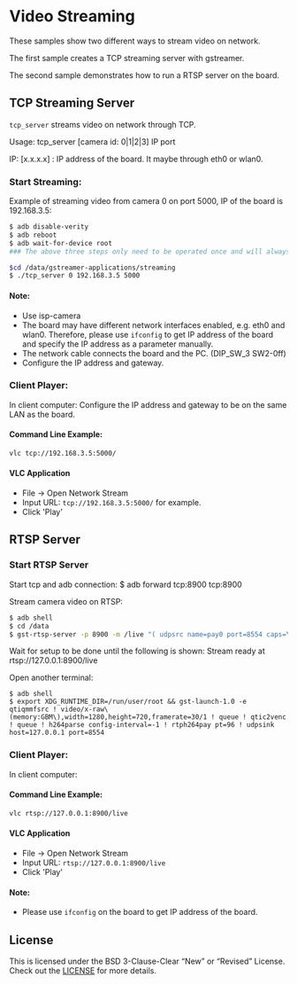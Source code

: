 # Video Streaming

These samples show two different ways to stream video on network.

The first sample creates a TCP streaming server with gstreamer.

The second sample demonstrates how to run a RTSP server on the board.


## TCP Streaming Server

```tcp_server``` streams video on network through TCP.

Usage: tcp_server [camera id: 0|1|2|3] IP port

 IP: [x.x.x.x] : IP address of the board. It maybe through eth0 or wlan0.

### Start Streaming:

Example of streaming video from camera 0 on port 5000, IP of the board is 192.168.3.5:
``` bash
$ adb disable-verity
$ adb reboot
$ adb wait-for-device root
### The above three steps only need to be operated once and will always be valid.

$cd /data/gstreamer-applications/streaming
$ ./tcp_server 0 192.168.3.5 5000
```

#### Note:

+ Use isp-camera 
+ The board may have different network interfaces enabled, e.g. eth0 and wlan0. Therefore, please use ```ifconfig``` to get IP address of the board and specify the IP address as a parameter manually. 
+ The network cable connects the board and the PC. (DIP_SW_3 SW2-0ff) 
+ Configure the IP address and gateway.

### Client Player:

In client computer:
Configure the IP address and gateway to be on the same LAN as the board.

#### Command Line Example:

```bash
vlc tcp://192.168.3.5:5000/
```

#### VLC Application

+ File -> Open Network Stream
+ Input URL: ```tcp://192.168.3.5:5000/``` for example.
+ Click 'Play'

## RTSP Server


### Start RTSP Server

Start tcp and adb connection:
$ adb forward tcp:8900 tcp:8900

Stream camera video on RTSP:

```bash
$ adb shell
$ cd /data
$ gst-rtsp-server -p 8900 -m /live "( udpsrc name=pay0 port=8554 caps=\"application/x-rtp,media=video,clock-rate=90000,encoding-name=H264,payload=96\" )"
```
Wait for setup to be done until the following is shown:
	Stream ready at rtsp://127.0.0.1:8900/live

Open another terminal:
```
$ adb shell
$ export XDG_RUNTIME_DIR=/run/user/root && gst-launch-1.0 -e qtiqmmfsrc ! video/x-raw\(memory:GBM\),width=1280,height=720,framerate=30/1 ! queue ! qtic2venc ! queue ! h264parse config-interval=-1 ! rtph264pay pt=96 ! udpsink host=127.0.0.1 port=8554
```

### Client Player:

In client computer:

#### Command Line Example:

```bash
vlc rtsp://127.0.0.1:8900/live
```

#### VLC Application

+ File -> Open Network Stream
+ Input URL: ```rtsp://127.0.0.1:8900/live```
+ Click 'Play'

#### Note:

+ Please use ```ifconfig``` on the board to get IP address of the board.

## License
This is licensed under the BSD 3-Clause-Clear “New” or “Revised” License. Check out the [LICENSE](../LICENSE) for more details.
